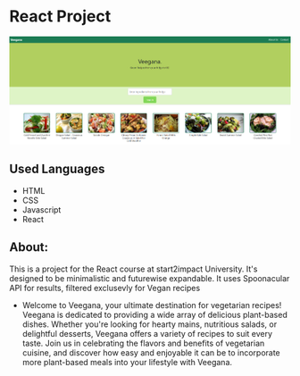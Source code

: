 #  React Project
<img alt="Screen" src="https://github.com/Girolamone/veegan/blob/main/public/readmepic.png">

## Used Languages
* HTML
* CSS
* Javascript
* React

## About:
This is a project for the React course at start2impact University. It's designed to be minimalistic and futurewise expandable. It uses Spoonacular API for results, filtered exclusevly for Vegan recipes
<ul> 
<li>Welcome to Veegana, your ultimate destination for vegetarian recipes! Veegana is dedicated to providing a wide array of delicious plant-based dishes. Whether you're looking for hearty mains, nutritious salads, or delightful desserts, Veegana offers a variety of recipes to suit every taste. Join us in celebrating the flavors and benefits of vegetarian cuisine, and discover how easy and enjoyable it can be to incorporate more plant-based meals into your lifestyle with Veegana.</li>



